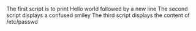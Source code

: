 The first script is to print Hello world followed by a new line
The second script displays a confused smiley
The third script displays the content of /etc/passwd
